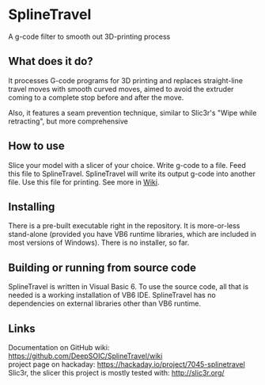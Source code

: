# SplineTravel
A g-code filter to smooth out 3D-printing process

## What does it do?
It processes G-code programs for 3D printing and replaces straight-line travel moves with smooth curved moves, aimed to avoid the extruder coming to a complete stop before and after the move.

Also, it features a seam prevention technique, similar to Slic3r's "Wipe while retracting", but more comprehensive

## How to use
Slice your model with a slicer of your choice. Write g-code to a file. Feed this file to SplineTravel. SplineTravel will write its output g-code into another file. Use this file for printing. See more in [Wiki](https://github.com/DeepSOIC/SplineTravel/wiki).

## Installing
There is a pre-built executable right in the repository. It is more-or-less stand-alone (provided you have VB6 runtime libraries, which are included in most versions of Windows). There is no installer, so far.

## Building or running from source code
SplineTravel is written in Visual Basic 6. To use the source code, all that is needed is a working installation of VB6 IDE. SplineTravel has no dependencies on external libraries other than VB6 runtime.


## Links
Documentation on GitHub wiki: <https://github.com/DeepSOIC/SplineTravel/wiki>   
project page on hackaday: <https://hackaday.io/project/7045-splinetravel>    
Slic3r, the slicer this project is mostly tested with: <http://slic3r.org/>
